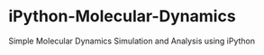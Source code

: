 iPython-Molecular-Dynamics
==========================

Simple Molecular Dynamics Simulation and Analysis using iPython
